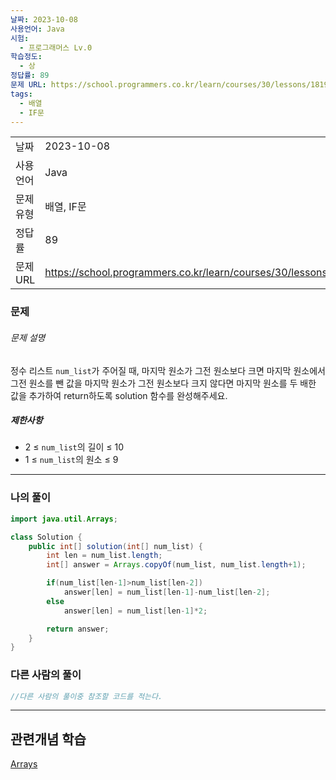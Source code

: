 ```yaml
---
날짜: 2023-10-08
사용언어: Java
시험:
  - 프로그래머스 Lv.0
학습정도:
  - 상
정답률: 89
문제 URL: https://school.programmers.co.kr/learn/courses/30/lessons/181927
tags:
  - 배열
  - IF문
---
```

|           |                                                                  |
| --------- | ---------------------------------------------------------------- |
| 날짜      | 2023-10-08                                                       |
| 사용 언어  | Java                                                             |
| 문제 유형 | 배열, IF문                                                       |
| 정답률    | 89                                                               |
| 문제 URL  | https://school.programmers.co.kr/learn/courses/30/lessons/181927 |

### 문제

###### 문제 설명

정수 리스트 `num_list`가 주어질 때, 마지막 원소가 그전 원소보다 크면 마지막 원소에서 그전 원소를 뺀 값을 마지막 원소가 그전 원소보다 크지 않다면 마지막 원소를 두 배한 값을 추가하여 return하도록 solution 함수를 완성해주세요.

##### 제한사항

- 2 ≤ `num_list`의 길이 ≤ 10
- 1 ≤ `num_list`의 원소 ≤ 9

---
### 나의 풀이

```java
import java.util.Arrays;

class Solution {
    public int[] solution(int[] num_list) {
        int len = num_list.length;
        int[] answer = Arrays.copyOf(num_list, num_list.length+1);

        if(num_list[len-1]>num_list[len-2])
            answer[len] = num_list[len-1]-num_list[len-2];
        else
            answer[len] = num_list[len-1]*2;

        return answer;
    }
}
```

### 다른 사람의 풀이

```java
//다른 사람의 풀이중 참조할 코드를 적는다.
```

---
## 관련개념 학습

[Arrays](Summary/Arrays.md)